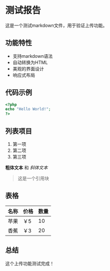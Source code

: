 <!-- 
上传时间: 2025-07-03 05:04:30
原文件名: test_report.md
文件大小: 526 B
-->

# 测试报告

这是一个测试markdown文件，用于验证上传功能。

## 功能特性

- 支持markdown语法
- 自动转换为HTML
- 美观的界面设计
- 响应式布局

## 代码示例

```php
<?php
echo "Hello World!";
?>
```

## 列表项目

1. 第一项
2. 第二项
3. 第三项

**粗体文本** 和 *斜体文本*

> 这是一个引用块

## 表格

| 名称 | 价格 | 数量 |
|------|------|------|
| 苹果 | ￥5   | 10   |
| 香蕉 | ￥3   | 20   |

## 总结

这个上传功能测试完成！
